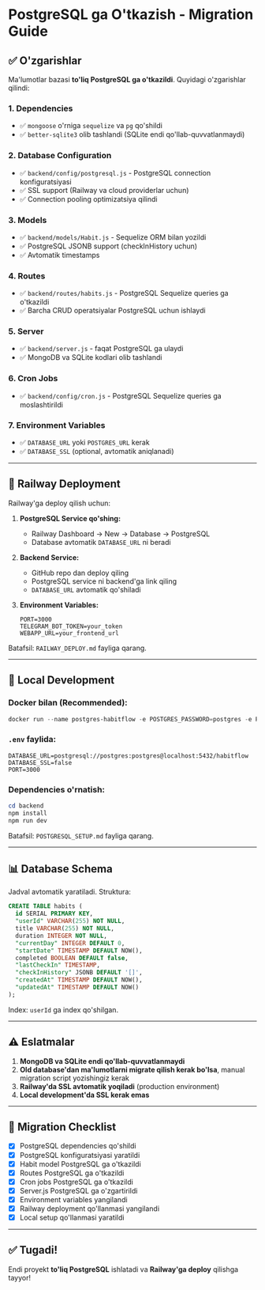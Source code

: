 # PostgreSQL ga O'tkazish - Migration Guide

## ✅ O'zgarishlar

Ma'lumotlar bazasi **to'liq PostgreSQL ga o'tkazildi**. Quyidagi o'zgarishlar qilindi:

### 1. Dependencies
- ✅ `mongoose` o'rniga `sequelize` va `pg` qo'shildi
- ✅ `better-sqlite3` olib tashlandi (SQLite endi qo'llab-quvvatlanmaydi)

### 2. Database Configuration
- ✅ `backend/config/postgresql.js` - PostgreSQL connection konfiguratsiyasi
- ✅ SSL support (Railway va cloud providerlar uchun)
- ✅ Connection pooling optimizatsiya qilindi

### 3. Models
- ✅ `backend/models/Habit.js` - Sequelize ORM bilan yozildi
- ✅ PostgreSQL JSONB support (checkInHistory uchun)
- ✅ Avtomatik timestamps

### 4. Routes
- ✅ `backend/routes/habits.js` - PostgreSQL Sequelize queries ga o'tkazildi
- ✅ Barcha CRUD operatsiyalar PostgreSQL uchun ishlaydi

### 5. Server
- ✅ `backend/server.js` - faqat PostgreSQL ga ulaydi
- ✅ MongoDB va SQLite kodlari olib tashlandi

### 6. Cron Jobs
- ✅ `backend/config/cron.js` - PostgreSQL Sequelize queries ga moslashtirildi

### 7. Environment Variables
- ✅ `DATABASE_URL` yoki `POSTGRES_URL` kerak
- ✅ `DATABASE_SSL` (optional, avtomatik aniqlanadi)

---

## 🚀 Railway Deployment

Railway'ga deploy qilish uchun:

1. **PostgreSQL Service qo'shing:**
   - Railway Dashboard → New → Database → PostgreSQL
   - Database avtomatik `DATABASE_URL` ni beradi

2. **Backend Service:**
   - GitHub repo dan deploy qiling
   - PostgreSQL service ni backend'ga link qiling
   - `DATABASE_URL` avtomatik qo'shiladi

3. **Environment Variables:**
   ```
   PORT=3000
   TELEGRAM_BOT_TOKEN=your_token
   WEBAPP_URL=your_frontend_url
   ```

Batafsil: `RAILWAY_DEPLOY.md` fayliga qarang.

---

## 📝 Local Development

### Docker bilan (Recommended):
```powershell
docker run --name postgres-habitflow -e POSTGRES_PASSWORD=postgres -e POSTGRES_DB=habitflow -p 5432:5432 -d postgres:15
```

### `.env` faylida:
```env
DATABASE_URL=postgresql://postgres:postgres@localhost:5432/habitflow
DATABASE_SSL=false
PORT=3000
```

### Dependencies o'rnatish:
```powershell
cd backend
npm install
npm run dev
```

Batafsil: `POSTGRESQL_SETUP.md` fayliga qarang.

---

## 📊 Database Schema

Jadval avtomatik yaratiladi. Struktura:

```sql
CREATE TABLE habits (
  id SERIAL PRIMARY KEY,
  "userId" VARCHAR(255) NOT NULL,
  title VARCHAR(255) NOT NULL,
  duration INTEGER NOT NULL,
  "currentDay" INTEGER DEFAULT 0,
  "startDate" TIMESTAMP DEFAULT NOW(),
  completed BOOLEAN DEFAULT false,
  "lastCheckIn" TIMESTAMP,
  "checkInHistory" JSONB DEFAULT '[]',
  "createdAt" TIMESTAMP DEFAULT NOW(),
  "updatedAt" TIMESTAMP DEFAULT NOW()
);
```

Index: `userId` ga index qo'shilgan.

---

## ⚠️ Eslatmalar

1. **MongoDB va SQLite endi qo'llab-quvvatlanmaydi**
2. **Old database'dan ma'lumotlarni migrate qilish kerak bo'lsa**, manual migration script yozishingiz kerak
3. **Railway'da SSL avtomatik yoqiladi** (production environment)
4. **Local development'da SSL kerak emas**

---

## 🔄 Migration Checklist

- [x] PostgreSQL dependencies qo'shildi
- [x] PostgreSQL konfiguratsiyasi yaratildi
- [x] Habit model PostgreSQL ga o'tkazildi
- [x] Routes PostgreSQL ga o'tkazildi
- [x] Cron jobs PostgreSQL ga o'tkazildi
- [x] Server.js PostgreSQL ga o'zgartirildi
- [x] Environment variables yangilandi
- [x] Railway deployment qo'llanmasi yangilandi
- [x] Local setup qo'llanmasi yaratildi

---

## ✅ Tugadi!

Endi proyekt **to'liq PostgreSQL** ishlatadi va **Railway'ga deploy** qilishga tayyor!

